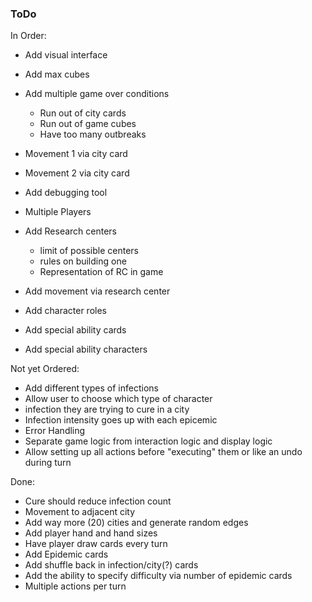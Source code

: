 ### ToDo

In Order:
* Add visual interface

* Add max cubes
* Add multiple game over conditions
  * Run out of city cards
  * Run out of game cubes
  * Have too many outbreaks

* Movement 1 via city card
* Movement 2 via city card

* Add debugging tool

* Multiple Players

* Add Research centers
    * limit of possible centers
    * rules on building one
    * Representation of RC in game
* Add movement via research center

* Add character roles
* Add special ability cards
* Add special ability characters

Not yet Ordered:
* Add different types of infections
* Allow user to choose which type of character
* infection they are trying to cure in a city
* Infection intensity goes up with each epicemic
* Error Handling
* Separate game logic from interaction logic and display logic
* Allow setting up all actions before "executing" them or like an undo during turn

Done:
* Cure should reduce infection count
* Movement to adjacent city
* Add way more (20) cities and generate random edges
* Add player hand and hand sizes
* Have player draw cards every turn
* Add Epidemic cards
* Add shuffle back in infection/city(?) cards
* Add the ability to specify difficulty via number of epidemic cards
* Multiple actions per turn